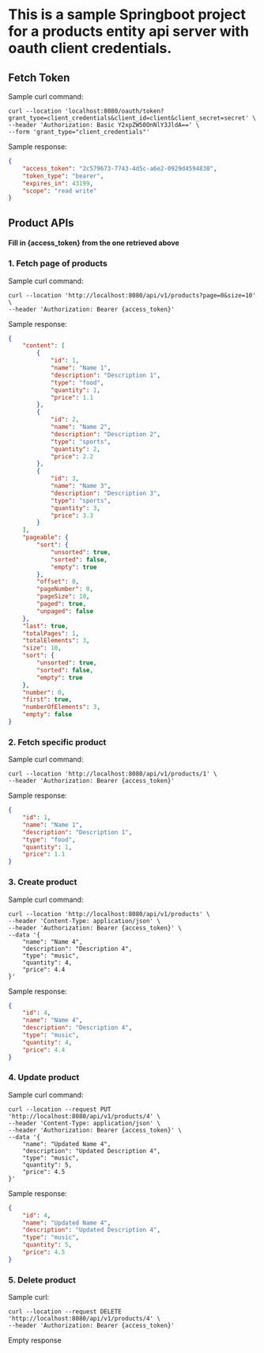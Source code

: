 # This is a sample Springboot project for a products entity api server with oauth client credentials. 

## Fetch Token

Sample curl command:

```shell
curl --location 'localhost:8080/oauth/token?grant_tyoe=client_credentials&client_id=client&client_secret=secret' \
--header 'Authorization: Basic Y2xpZW50OnNlY3JldA==' \
--form 'grant_type="client_credentials"'
```

Sample response:

```json
{
    "access_token": "2c579673-7743-4d5c-a6e2-0929d4594830",
    "token_type": "bearer",
    "expires_in": 43199,
    "scope": "read write"
}
```

## Product APIs

#### Fill in {access_token} from the one retrieved above

### 1. Fetch page of products

Sample curl command:

```shell
curl --location 'http://localhost:8080/api/v1/products?page=0&size=10' \
--header 'Authorization: Bearer {access_token}'
```

Sample response:

```json
{
    "content": [
        {
            "id": 1,
            "name": "Name 1",
            "description": "Description 1",
            "type": "food",
            "quantity": 1,
            "price": 1.1
        },
        {
            "id": 2,
            "name": "Name 2",
            "description": "Description 2",
            "type": "sports",
            "quantity": 2,
            "price": 2.2
        },
        {
            "id": 3,
            "name": "Name 3",
            "description": "Description 3",
            "type": "sports",
            "quantity": 3,
            "price": 3.3
        }
    ],
    "pageable": {
        "sort": {
            "unsorted": true,
            "sorted": false,
            "empty": true
        },
        "offset": 0,
        "pageNumber": 0,
        "pageSize": 10,
        "paged": true,
        "unpaged": false
    },
    "last": true,
    "totalPages": 1,
    "totalElements": 3,
    "size": 10,
    "sort": {
        "unsorted": true,
        "sorted": false,
        "empty": true
    },
    "number": 0,
    "first": true,
    "numberOfElements": 3,
    "empty": false
}
```

### 2. Fetch specific product

Sample curl command:

```shell
curl --location 'http://localhost:8080/api/v1/products/1' \
--header 'Authorization: Bearer {access_token}'
```

Sample response:

```json
{
    "id": 1,
    "name": "Name 1",
    "description": "Description 1",
    "type": "food",
    "quantity": 1,
    "price": 1.1
}
```

### 3. Create product

Sample curl command:

```shell
curl --location 'http://localhost:8080/api/v1/products' \
--header 'Content-Type: application/json' \
--header 'Authorization: Bearer {access_token}' \
--data '{
    "name": "Name 4",
    "description": "Description 4",
    "type": "music",
    "quantity": 4,
    "price": 4.4
}'
```

Sample response:

```json
{
    "id": 4,
    "name": "Name 4",
    "description": "Description 4",
    "type": "music",
    "quantity": 4,
    "price": 4.4
}
```

### 4. Update product

Sample curl command:

```shell
curl --location --request PUT 'http://localhost:8080/api/v1/products/4' \
--header 'Content-Type: application/json' \
--header 'Authorization: Bearer {access_token}' \
--data '{
    "name": "Updated Name 4",
    "description": "Updated Description 4",
    "type": "music",
    "quantity": 5,
    "price": 4.5
}'
```

Sample response:

```json
{
    "id": 4,
    "name": "Updated Name 4",
    "description": "Updated Description 4",
    "type": "music",
    "quantity": 5,
    "price": 4.5
}
```

### 5. Delete product

Sample curl:

```shell
curl --location --request DELETE 'http://localhost:8080/api/v1/products/4' \
--header 'Authorization: Bearer {access_token}'
```

Empty response